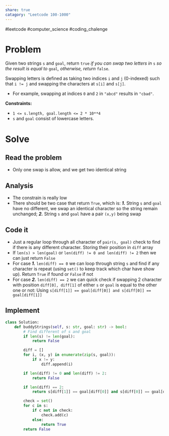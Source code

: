 ```yaml
---
share: true
catagory: "Leetcode 100-1000"
---
```

#leetcode #computer_science #coding_chalenge

# Problem

Given two strings `s` and `goal`, return `true` _if you can swap two letters in_ `s` _so the result is equal to_ `goal`_, otherwise, return_ `false`_._

Swapping letters is defined as taking two indices `i` and `j` (0-indexed) such that `i != j` and swapping the characters at `s[i]` and `s[j]`.

- For example, swapping at indices `0` and `2` in `"abcd"` results in `"cbad"`.

**Constraints:**

- `1 <= s.length, goal.length <= 2 * 10**4`
- `s` and `goal` consist of lowercase letters.

# Solve
## Read the problem
- Only one swap is allow, and we get two identical string

## Analysis
- The constrain is really low
- There should be two case that return `True`, which is: ***1.*** String `s` and `goal` have no different, we swap an identical character so the string remain unchanged; ***2.*** String `s` and `goal` have a pair `(x,y)` being swap

## Code it
- Just a regular loop through all character of `pair(s, goal)` check to find if there is any different character. Storing their position in `diff` array
- If `len(s) > len(goal)` or `len(diff) != 0 and len(diff) != 2` then we can just return `False`
- For case ***1.*** `len(diff) == 0` we can loop through string `s` and find if any character is repeat (using `set()` to keep track which char have show up). Return `True` if found or `False` if not
- For case ***2.*** `len(diff) == 2` we can quick check if swapping 2 character with position `diff[0], diff[1]` of either `s` or `goal` is equal to the other one or not: Using `s[diff[1]] == goal[diff[0]] and s[diff[0]] == goal[diff[1]]`


## Implement
```python
class Solution:
    def buddyStrings(self, s: str, goal: str) -> bool:
        # Find different of s and goal
        if len(s) != len(goal):
            return False

        diff = []
        for i, (x, y) in enumerate(zip(s, goal)):
            if x != y:
                diff.append(i)

        if len(diff) != 0 and len(diff) != 2:
            return False

        if len(diff) == 2:
            return s[diff[1]] == goal[diff[0]] and s[diff[0]] == goal[diff[1]]

        check = set()
        for c in s:
            if c not in check:
                check.add(c)
            else:
                return True
        return False
```